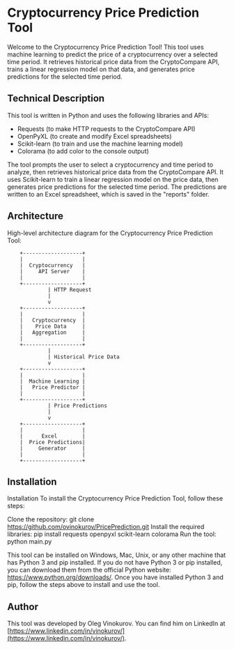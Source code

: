 # Cryptocurrency Price Prediction Tool

Welcome to the Cryptocurrency Price Prediction Tool! This tool uses machine learning to predict the price of a cryptocurrency over a selected time period. It retrieves historical price data from the CryptoCompare API, trains a linear regression model on that data, and generates price predictions for the selected time period.

## Technical Description

This tool is written in Python and uses the following libraries and APIs:

- Requests (to make HTTP requests to the CryptoCompare API)
- OpenPyXL (to create and modify Excel spreadsheets)
- Scikit-learn (to train and use the machine learning model)
- Colorama (to add color to the console output)

The tool prompts the user to select a cryptocurrency and time period to analyze, then retrieves historical price data from the CryptoCompare API. It uses Scikit-learn to train a linear regression model on the price data, then generates price predictions for the selected time period. The predictions are written to an Excel spreadsheet, which is saved in the "reports" folder.

## Architecture

High-level architecture diagram for the Cryptocurrency Price Prediction Tool:

        +-------------------+
        |                   |
        |  Cryptocurrency   |
        |     API Server    |
        |                   |
        +-------------------+
                 | HTTP Request
                 |
                 v
        +-------------------+
        |                   |
        |   Cryptocurrency  |
        |    Price Data     |
        |   Aggregation     |
        |                   |
        +-------------------+
                 |
                 | Historical Price Data
                 v
        +-------------------+
        |                   |
        |  Machine Learning |
        |   Price Predictor |
        |                   |
        +-------------------+
                 | Price Predictions
                 |
                 v
        +-------------------+
        |                   |
        |      Excel        |
        |  Price Predictions|
        |     Generator     |
        |                   |
        +-------------------+


## Installation

Installation
To install the Cryptocurrency Price Prediction Tool, follow these steps:

Clone the repository: git clone https://github.com/ovinokurov/PricePrediction.git
Install the required libraries: pip install requests openpyxl scikit-learn colorama
Run the tool: python main.py

This tool can be installed on Windows, Mac, Unix, or any other machine that has Python 3 and pip installed. If you do not have Python 3 or pip installed, you can download them from the official Python website: https://www.python.org/downloads/. Once you have installed Python 3 and pip, follow the steps above to install and use the tool.

## Author

This tool was developed by Oleg Vinokurov. You can find him on LinkedIn at [https://www.linkedin.com/in/vinokurov/](https://www.linkedin.com/in/vinokurov/).
